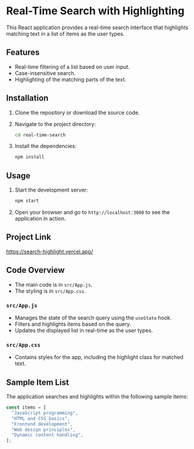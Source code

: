 # Real-Time Search with Highlighting

This React application provides a real-time search interface that highlights matching text in a list of items as the user types.

## Features

- Real-time filtering of a list based on user input.
- Case-insensitive search.
- Highlighting of the matching parts of the text.

## Installation

1. Clone the repository or download the source code.

2. Navigate to the project directory:

   ```bash
   cd real-time-search
   ```

3. Install the dependencies:

   ```bash
   npm install
   ```

## Usage

1. Start the development server:

   ```bash
   npm start
   ```

2. Open your browser and go to `http://localhost:3000` to see the application in action.

## Project Link

https://search-highlight.vercel.app/

## Code Overview

- The main code is in `src/App.js`.
- The styling is in `src/App.css`.

### `src/App.js`

- Manages the state of the search query using the `useState` hook.
- Filters and highlights items based on the query.
- Updates the displayed list in real-time as the user types.

### `src/App.css`

- Contains styles for the app, including the highlight class for matched text.

## Sample Item List

The application searches and highlights within the following sample items:

```javascript
const items = [
  "JavaScript programming",
  "HTML and CSS basics",
  "Frontend development",
  "Web design principles",
  "Dynamic content handling",
];
```
